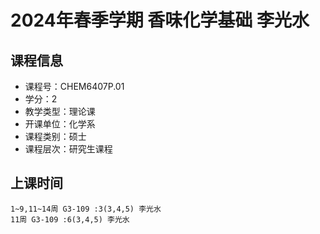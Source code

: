 # 2024年春季学期 香味化学基础 李光水






## 课程信息

- 课程号：CHEM6407P.01
- 学分：2
- 教学类型：理论课
- 开课单位：化学系
- 课程类别：硕士
- 课程层次：研究生课程

## 上课时间

```
1~9,11~14周 G3-109 :3(3,4,5) 李光水
11周 G3-109 :6(3,4,5) 李光水
```


